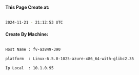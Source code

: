 
   
#### This Page Create at:

```bash

2024-11-21 - 21:12:53 UTC

```

#### Create By Machine:

```bash

Host Name : fv-az849-390

platform  : Linux-6.5.0-1025-azure-x86_64-with-glibc2.35

Ip Local  : 10.1.0.95

```


